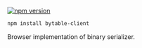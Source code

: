 [![npm version](https://img.shields.io/npm/v/bytable-client.svg?style=flat-square)](https://www.npmjs.com/package/bytable-client)

```bash
npm install bytable-client
```

Browser implementation of binary serializer.

